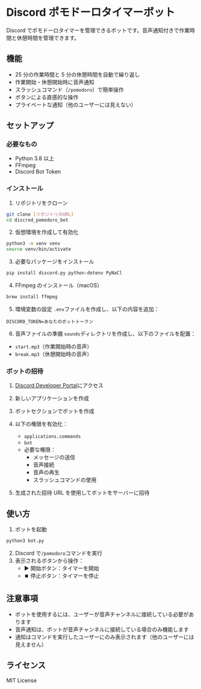 # Discord ポモドーロタイマーボット

Discord でポモドーロタイマーを管理できるボットです。音声通知付きで作業時間と休憩時間を管理できます。

## 機能

- 25 分の作業時間と 5 分の休憩時間を自動で繰り返し
- 作業開始・休憩開始時に音声通知
- スラッシュコマンド（`/pomodoro`）で簡単操作
- ボタンによる直感的な操作
- プライベートな通知（他のユーザーには見えない）

## セットアップ

### 必要なもの

- Python 3.8 以上
- FFmpeg
- Discord Bot Token

### インストール

1. リポジトリをクローン

```bash
git clone [リポジトリのURL]
cd discrod_pomodoro_bot
```

2. 仮想環境を作成して有効化

```bash
python3 -m venv venv
source venv/bin/activate
```

3. 必要なパッケージをインストール

```bash
pip install discord.py python-dotenv PyNaCl
```

4. FFmpeg のインストール（macOS）

```bash
brew install ffmpeg
```

5. 環境変数の設定
   `.env`ファイルを作成し、以下の内容を追加：

```
DISCORD_TOKEN=あなたのボットトークン
```

6. 音声ファイルの準備
   `sounds`ディレクトリを作成し、以下のファイルを配置：

- `start.mp3`（作業開始時の音声）
- `break.mp3`（休憩開始時の音声）

### ボットの招待

1. [Discord Developer Portal](https://discord.com/developers/applications)にアクセス
2. 新しいアプリケーションを作成
3. ボットセクションでボットを作成
4. 以下の権限を有効化：

   - `applications.commands`
   - `bot`
   - 必要な権限：
     - メッセージの送信
     - 音声接続
     - 音声の再生
     - スラッシュコマンドの使用

5. 生成された招待 URL を使用してボットをサーバーに招待

## 使い方

1. ボットを起動

```bash
python3 bot.py
```

2. Discord で`/pomodoro`コマンドを実行
3. 表示されるボタンから操作：
   - ▶️ 開始ボタン：タイマーを開始
   - ⏹️ 停止ボタン：タイマーを停止

## 注意事項

- ボットを使用するには、ユーザーが音声チャンネルに接続している必要があります
- 音声通知は、ボットが音声チャンネルに接続している場合のみ機能します
- 通知はコマンドを実行したユーザーにのみ表示されます（他のユーザーには見えません）

## ライセンス

MIT License
